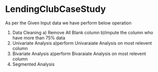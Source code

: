 # LendingClubCaseStudy

As per the Given Input data we have perform below operation

1. Data Cleaning
   a) Remove All Blank column
   b)Impute the column who have more than 75% data
2. Univariate Analysis
   a)perform Univaraiate Analysis on most relevent column
3. Bivariate Analysis
   a)perform Bivaraiate Analysis on most relevent column
4. Segmented Analysis

